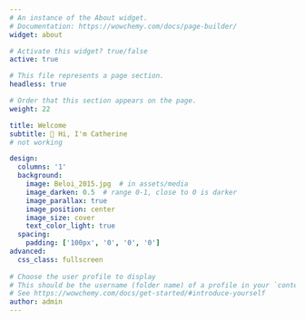 ```yaml
---
# An instance of the About widget.
# Documentation: https://wowchemy.com/docs/page-builder/
widget: about

# Activate this widget? true/false
active: true

# This file represents a page section.
headless: true

# Order that this section appears on the page.
weight: 22

title: Welcome
subtitle: 👋 Hi, I'm Catherine 
# not working

design:
  columns: '1'
  background:
    image: Beloi_2015.jpg  # in assets/media
    image_darken: 0.5  # range 0-1, close to 0 is darker
    image_parallax: true
    image_position: center
    image_size: cover
    text_color_light: true
  spacing:
    padding: ['100px', '0', '0', '0']
advanced:
  css_class: fullscreen
  
# Choose the user profile to display
# This should be the username (folder name) of a profile in your `content/authors/` folder.
# See https://wowchemy.com/docs/get-started/#introduce-yourself
author: admin
---
```


